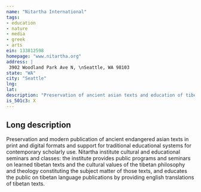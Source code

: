```yaml
---
name: "Nitartha International"
tags:
- education
- nature
- media
- greek
- arts
ein: 133812598
homepage: "www.nitartha.org"
address: |
 3902 Woodland Park Ave N, \nSeattle, WA 98103
state: "WA"
city: "Seattle"
lng: 
lat: 
description: "Preservation of ancient asian texts and education of tibetan philosophy. "
is_501c3: X
---
```


## Long description

Preservation and modern publication of ancient endangered asian texts in print and digital formats and support for traditional educational systems for contemporary scholarly use. Nitartha institute cultural and educational seminars and classes: the institute provides public programs and seminars on learned tibetan texts and the cultural values of the tibetan philosophy and theology constituting the subject matter of those texts, and educates the public on tibetan language publications by providing english translations of tibetan texts. 
